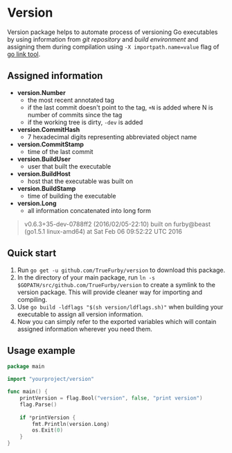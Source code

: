 # Version
Version package helps to automate process of versioning Go executables by 
using information from *git repository* and *build environment* and 
assigning them during compilation using `-X importpath.name=value` flag of [go link tool](https://golang.org/cmd/link/).

## Assigned information

- **version.Number**
  - the most recent annotated tag
  - if the last commit doesn't point to the tag, `+N` is added where N is number of commits since the tag
  - if the working tree is dirty, `-dev` is added
- **version.CommitHash**
  - 7 hexadecimal digits representing abbreviated object name
- **version.CommitStamp**
  - time of the last commit
- **version.BuildUser**
  - user that built the executable
- **version.BuildHost**
  - host that the executable was built on
- **version.BuildStamp**
  - time of building the executable
- **version.Long**
  - all information concatenated into long form

> v0.6.3+35-dev-0788ff2 (2016/02/05-22:10) built on furby@beast (go1.5.1 linux-amd64) at Sat Feb 06 09:52:22 UTC 2016

## Quick start

1. Run `go get -u github.com/TrueFurby/version` to download this package.
2. In the directory of your main package, run `ln -s $GOPATH/src/github.com/TrueFurby/version` 
   to create a symlink to the version package. This will provide cleaner way for importing and compiling.
3. Use `go build -ldflags "$(sh version/ldflags.sh)"` when building your executable to assign all version information.
4. Now you can simply refer to the exported variables which will contain assigned information wherever you need them.

## Usage example

```go
package main

import "yourproject/version"

func main() {
    printVersion = flag.Bool("version", false, "print version")
    flag.Parse()
    
    if *printVersion {
        fmt.Println(version.Long)
        os.Exit(0)
    }
}
```

